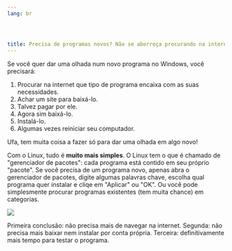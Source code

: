 ```yaml
---
lang: br




title: Precisa de programas novos? Não se aborreça procurando na internet, o Linux pega para você.
---
```


Se você quer dar uma olhada num novo programa no Windows, você precisará:

<ol>
<li>Procurar na internet que tipo de programa encaixa com as suas necessidades.</li>
<li>Achar um site para baixá-lo.</li>
<li>Talvez pagar por ele.</li>
<li>Agora sim baixá-lo.</li>
<li>Instalá-lo.</li>
<li>Algumas vezes reiniciar seu computador.</li>
</ol>

Ufa, tem muita coisa a fazer só para dar uma olhada em algo novo!

Com o Linux, tudo é <b>muito mais simples</b>. O Linux tem o que é chamado de "gerenciador de pacotes": cada programa está contido em seu próprio "pacote". Se você precisa de um programa novo, apenas abra o gerenciador de pacotes, digite algumas palavras chave, escolha qual programa quer instalar e cliqe em "Aplicar" ou "OK". Ou você pode simplesmente procurar programas existentes (tem muita chance) em categorias.

<img src="Images/synaptic.png" />

Primeira conclusão: não precisa mais de navegar na internet. Segunda: não precisa mais baixar nem instalar por conta própria. Terceira: definitivamente mais tempo para testar o programa.




